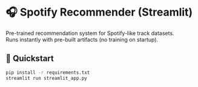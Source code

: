 # 🎧 Spotify Recommender (Streamlit)

Pre-trained recommendation system for Spotify-like track datasets.  
Runs instantly with pre-built artifacts (no training on startup).

## 🚀 Quickstart
```bash
pip install -r requirements.txt
streamlit run streamlit_app.py
